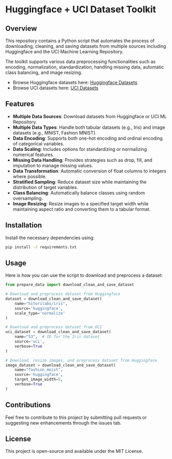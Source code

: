 # Huggingface + UCI Dataset Toolkit

## Overview

This repository contains a Python script that automates the process of downloading, cleaning, and saving datasets from multiple sources including Huggingface and the UCI Machine Learning Repository.

The toolkit supports various data preprocessing functionalities such as encoding, normalization, standardization, handling missing data, automatic class balancing, and image resizing.

- Browse Huggingface datasets here: [Huggingface Datasets](https://huggingface.co/datasets)
- Browse UCI datasets here: [UCI Datasets](https://archive.ics.uci.edu/datasets)

## Features

- **Multiple Data Sources**: Download datasets from Huggingface or UCI ML Repository.
- **Multiple Data Types**: Handle both tabular datasets (e.g., Iris) and image datasets (e.g., MNIST, Fashion MNIST).
- **Data Encoding**: Supports both one-hot encoding and ordinal encoding of categorical variables.
- **Data Scaling**: Includes options for standardizing or normalizing numerical features.
- **Missing Data Handling**: Provides strategies such as drop, fill, and imputation to manage missing values.
- **Data Transformation**: Automatic conversion of float columns to integers where possible.
- **Stratified Sampling**: Reduce dataset size while maintaining the distribution of target variables.
- **Class Balancing**: Automatically balance classes using random oversampling.
- **Image Resizing**: Resize images to a specified target width while maintaining aspect ratio and converting them to a tabular format.

## Installation

Install the necessary dependencies using:

```bash
pip install -r requirements.txt
```

## Usage

Here is how you can use the script to download and preprocess a dataset:

```python
from prepare_data import download_clean_and_save_dataset

# Download and preprocess dataset from Huggingface
dataset = download_clean_and_save_dataset(
    name="hitorilabs/iris",
    source='huggingface',
    scale_type='normalize'
)

# Download and preprocess dataset from UCI
uci_dataset = download_clean_and_save_dataset(
    name="53",  # ID for the Iris dataset
    source='uci',
    verbose=True
)

# Download, resize images, and preprocess dataset from Huggingface
image_dataset = download_clean_and_save_dataset(
    name="fashion_mnist",
    source='huggingface',
    target_image_width=5,
    verbose=True
)
```

## Contributions

Feel free to contribute to this project by submitting pull requests or suggesting new enhancements through the issues tab.

## License

This project is open-source and available under the MIT License.